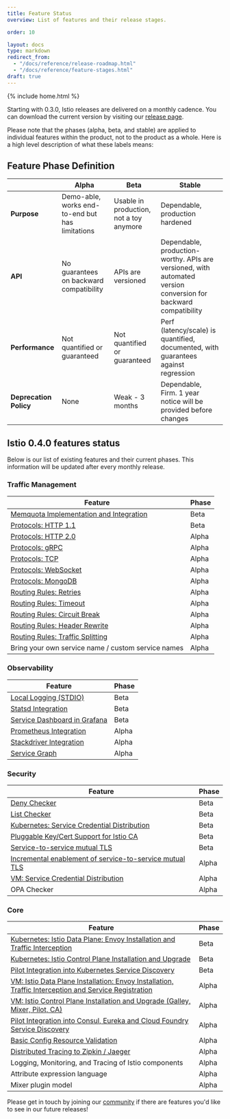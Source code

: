 ```yaml
---
title: Feature Status
overview: List of features and their release stages.

order: 10

layout: docs
type: markdown
redirect_from:
  - "/docs/reference/release-roadmap.html"
  - "/docs/reference/feature-stages.html"
draft: true
---
```

{% include home.html %}

Starting with 0.3.0, Istio releases are delivered on a monthly cadence. You can download the current version by visiting our
[release page](https://github.com/istio/istio/releases). 

Please note that the phases (alpha, beta, and stable) are applied to individual features
within the product, not to the product as a whole. Here is a high level description of what these labels means:

## Feature Phase Definition

|            | Alpha      | Beta         | Stable     
|-------------------|-------------------|-------------------|-------------------
|   **Purpose**         | Demo-able, works end-to-end but has limitations     | Usable in production, not a toy anymore         | Dependable, production hardened      
|   **API**         | No guarantees on backward compatibility    | APIs are versioned         | Dependable, production-worthy. APIs are versioned, with automated version conversion for backward compatibility
|  **Performance**         | Not quantified or guaranteed     | Not quantified or guaranteed         | Perf (latency/scale) is quantified, documented, with guarantees against regression 
|   **Deprecation Policy**        | None     | Weak - 3 months         | Dependable,  Firm. 1 year notice will be provided before changes

## Istio 0.4.0 features status

Below is our list of existing features and their current phases. This information will be updated after every monthly release.

### Traffic Management

| Feature           | Phase      
|-------------------|-------------------
| [Memquota Implementation and Integration](https://istio.io/docs/tasks/telemetry/metrics-logs.html)         | Beta
| [Protocols: HTTP 1.1](https://github.com/istio/istio/blob/master/pilot/model/service.go#L104)         | Beta
| [Protocols: HTTP 2.0](https://github.com/istio/istio/blob/master/pilot/model/service.go#L101)        | Alpha
| [Protocols: gRPC](https://github.com/istio/istio/blob/master/pilot/model/service.go#L97)     		   | Alpha
| [Protocols: TCP](https://github.com/istio/istio/blob/master/pilot/model/service.go#L107)         	   | Alpha
| [Protocols: WebSocket](https://github.com/istio/istio/blob/master/pilot/proxy/envoy/testdata/websocket-route.yaml.golden)       | Alpha
| [Protocols: MongoDB](https://github.com/istio/istio/blob/master/pilot/model/service.go#L134)         | Alpha
| [Routing Rules: Retries](https://istio.io/docs/tasks/traffic-management/request-routing.html)      | Alpha
| [Routing Rules: Timeout](https://istio.io/docs/tasks/traffic-management/request-routing.html)      | Alpha
| [Routing Rules: Circuit Break](https://istio.io/docs/tasks/traffic-management/request-routing.html)      | Alpha
| [Routing Rules: Header Rewrite](https://istio.io/docs/tasks/traffic-management/request-routing.html)      | Alpha
| [Routing Rules: Traffic Splitting](https://istio.io/docs/tasks/traffic-management/request-routing.html)      | Alpha
| Bring your own service name / custom service names        | Alpha

### Observability


| Feature           | Phase      
|-------------------|-------------------
| [Local Logging (STDIO)](https://istio.io/docs/guides/telemetry.html)               | Beta
| [Statsd Integration](https://istio.io/docs/reference/config/mixer/adapters/statsd.html)         	   | Beta
| [Service Dashboard in Grafana](https://istio.io/docs/tasks/telemetry/using-istio-dashboard.html)       | Beta
| [Prometheus Integration](https://istio.io/docs/guides/telemetry.html)         | Alpha
| [Stackdriver Integration](https://istio.io/docs/reference/config/mixer/adapters/stackdriver.html)       | Alpha
| [Service Graph](https://istio.io/docs/tasks/telemetry/servicegraph.html)       | Alpha


### Security


| Feature           | Phase        
|-------------------|-------------------
| [Deny Checker](https://istio.io/docs/reference/config/mixer/adapters/denier.html)         | Beta
| [List Checker](https://istio.io/docs/reference/config/mixer/adapters/list.html)        | Beta
| [Kubernetes: Service Credential Distribution](https://istio.io/docs/concepts/security/mutual-tls.html)               | Beta
| [Pluggable Key/Cert Support for Istio CA](https://istio.io/docs/tasks/security/plugin-ca-cert.html)        | Beta
| [Service-to-service mutual TLS](https://istio.io/docs/concepts/security/mutual-tls.html)         | Beta
| [Incremental enablement of service-to-service mutual TLS](https://docs.google.com/document/d/1D7wZCQjVB72Wlwr5ZxP5WUmn3FUDr-XzfX8OodPXe8Y/edit)    | Alpha
| [VM: Service Credential Distribution](https://istio.io/docs/concepts/security/mutual-tls.html)         | Alpha
| OPA Checker        | Alpha



### Core


| Feature           | Phase        
|-------------------|-------------------
| [Kubernetes: Istio Data Plane: Envoy Installation and Traffic Interception](https://istio.io/docs/setup/kubernetes/)        | Beta
| [Kubernetes: Istio Control Plane Installation and Upgrade](https://istio.io/docs/setup/kubernetes/) | Beta
| [Pilot Integration into Kubernetes Service Discovery](https://istio.io/docs/setup/kubernetes/)         | Beta
| [VM: Istio Data Plane Installation: Envoy Installation, Traffic Interception and Service Registration](https://istio.io/docs/guides/integrating-vms.html)    | Alpha
| [VM: Istio Control Plane Installation and Upgrade (Galley, Mixer, Pilot, CA)](https://github.com/istio/istio/issues/2083)  | Alpha
| [Pilot Integration into Consul, Eureka and Cloud Foundry Service Discovery](https://istio.io/docs/setup/consul/quick-start.html)     		   | Alpha
| [Basic Config Resource Validation](https://github.com/istio/istio/issues/1894)         	   | Alpha
| [Distributed Tracing to Zipkin / Jaeger](https://istio.io/docs/tasks/telemetry/distributed-tracing.html)         | Alpha
| Logging, Monitoring, and Tracing of Istio components         | Alpha
| Attribute expression language        | Alpha
| Mixer plugin model        | Alpha



Please get in touch by joining our [community]({{home}}/community) if there are features you'd like to see in our future releases!
